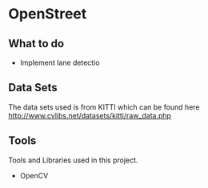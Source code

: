 # OpenStreet

## What to do
- Implement lane detectio 

## Data Sets

The data sets used is from KITTI which can be found here http://www.cvlibs.net/datasets/kitti/raw_data.php



## Tools
Tools and Libraries used in this project.
- OpenCV


